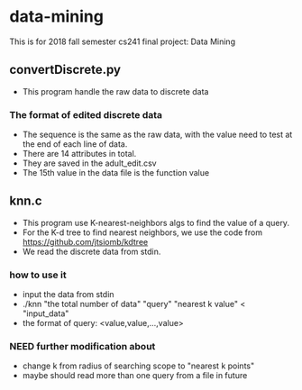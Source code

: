 # data-mining
This is  for 2018 fall semester cs241 final project: Data Mining

## convertDiscrete.py
- This program handle the raw data to discrete data
### The format of edited discrete data
- The sequence is the same as the raw data, with the value need to test at the end of each line of data.
- There are 14 attributes in total.
- They are saved in the adult_edit.csv
- The 15th value in the data file is the function value
## knn.c
- This program use K-nearest-neighbors algs to find the value of a query.
- For the K-d tree to find nearest neighbors, we use the code from https://github.com/jtsiomb/kdtree
- We read the discrete data from stdin.
### how to use it
-  input the data from stdin
- ./knn "the total number of data" "query" "nearest k value" < "input_data"
- the format of query: <value,value,...,value>
### NEED further modification about
- change k from radius of searching scope to "nearest k points"
- maybe should read more than one query from a file in future
